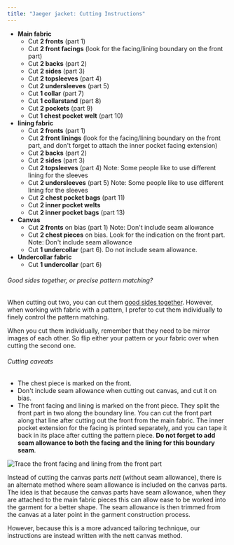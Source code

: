 ```yaml
---
title: "Jaeger jacket: Cutting Instructions"
---
```


- **Main fabric**
  - Cut **2 fronts** (part 1)
  - Cut **2 front facings** (look for the facing/lining boundary on the front part)
  - Cut **2 backs** (part 2)
  - Cut **2 sides** (part 3)
  - Cut **2 topsleeves** (part 4)
  - Cut **2 undersleeves** (part 5)
  - Cut **1 collar** (part 7)
  - Cut **1 collarstand** (part 8)
  - Cut **2 pockets** (part 9)
  - Cut **1 chest pocket welt** (part 10)
- **lining fabric**
  - Cut **2 fronts** (part 1)
  - Cut **2 front linings** (look for the facing/lining boundary on the front part, and don't forget to attach the inner pocket facing extension)
  - Cut **2 backs** (part 2)
  - Cut **2 sides** (part 3)
  - Cut **2 topsleeves** (part 4) Note: Some people like to use different lining for the sleeves
  - Cut **2 undersleeves** (part 5) Note: Some people like to use different lining for the sleeves
  - Cut **2 chest pocket bags** (part 11)
  - Cut **2 inner pocket welts**
  - Cut **2 inner pocket bags** (part 13)
- **Canvas**
  - Cut **2 fronts** on bias (part 1) Note: Don't include seam allowance
  - Cut **2 chest pieces** on bias. Look for the indication on the front part. Note: Don't include seam allowance
  - Cut **1 undercollar** (part 6). Do not include seam allowance.
- **Undercollar fabric**
  - Cut **1 undercollar** (part 6)

<Note>

###### Good sides together, or precise pattern matching?

When cutting out two, you can cut them [good sides together](/docs/sewing/good-sides-together).
However, when working with fabric with a pattern, I prefer to cut them individually to finely control the pattern matching.

When you cut them individually, remember that they need to be mirror images of each other. So flip either your pattern or your fabric over when cutting the second one.

</Note>

<Warning>

###### Cutting caveats

- The chest piece is marked on the front.
- Don't include seam allowance when cutting out canvas, and cut it on bias.
- The front facing and lining is marked on the front piece. They split the front part in two along the boundary line. You can cut the front part along that line after cutting out the front from the main fabric. The inner pocket extension for the facing is printed separately, and you can tape it back in its place after cutting the pattern piece. **Do not forget to add seam allowance to both the facing and the lining for this boundary seam**.

![Trace the front facing and lining from the front part](cuttingCaveat.svg)

</Warning>

<Comment by="Benjamin F.">

Instead of cutting the canvas parts _nett_ (without seam allowance),
there is an alternate
method where seam allowance is included on the canvas parts.
The idea is that because the canvas parts have seam allowance,
when they are attached to the main fabric pieces this can allow
ease to be worked into the garment for a better shape.
The seam allowance is then trimmed from the canvas at a later point
in the garment construction process.

However, because this is a more advanced tailoring technique,
our instructions are instead written with the nett canvas method.

</Comment>
